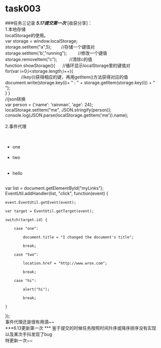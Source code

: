 # task003
###任务三记录
***5.17提交第一次***
  [收获分享]：
  </br>
  1.本地存储
  </br>
  localStorage的使用。
</br>
var storage = window.localStorage;</br>
storage.setItem("a",5);&nbsp;&nbsp;&nbsp;&nbsp;&nbsp;&nbsp;&nbsp;&nbsp;//存储一个键值对</br>
storage.setItem('b',"running");   &nbsp;&nbsp;&nbsp;&nbsp;&nbsp;&nbsp;&nbsp;&nbsp;//修改一个键值</br>
storage.removeItem("c");         &nbsp;&nbsp;&nbsp;&nbsp;&nbsp;&nbsp;&nbsp;&nbsp; //清除c的值</br>
function showStorage(){    &nbsp;&nbsp;&nbsp;&nbsp;       //循环显示localStorage里的键值对</br>
    for(var i=0;i<storage.length;i++){</br>
                           &nbsp;&nbsp;&nbsp;&nbsp;&nbsp;&nbsp;&nbsp;&nbsp;&nbsp;&nbsp;&nbsp;&nbsp;       //key(i)获得相应的键，再用getItem()方法获得对应的值</br>
    document.write(storage.key(i)+ " : " + storage.getItem(storage.key(i)) + "<br>");</br>
   }
}
</br>
//json转换
</br>
var person = {'name': 'rainman', 'age': 24};</br>
localStorage.setItem("me", JSON.stringify(person));</br>
console.log(JSON.parse(localStorage.getItem('me')).name);</br>
</br>
2.事件代理
</br>
&nbsp;&nbsp;&nbsp;&nbsp;<ul id="myLinks">
&nbsp;&nbsp;&nbsp;&nbsp;    <li id="one">one</li>
&nbsp;&nbsp;&nbsp;&nbsp;    <li id="two">two</li>   
&nbsp;&nbsp;&nbsp;&nbsp;    <li id="hi">hello</li>
&nbsp;&nbsp;&nbsp;&nbsp;</ul>

var list = document.getElementById("myLinks");</br>
EventUtil.addHandler(list, "click", function(event) {

    event.EventUtil.getEvent(event);
    
    var target = EventUtil.getTarget(event);
    
    switch(target.id) {
    
        case "one":
        
            document.title = "I changed the document's title";
            
            break;
            
        case "two":
        
            location.href = "http://www.wrox.com";
            
            break;  
            
        case "hi":
        
            alert("hi");
            
            break;   
            
    }
    
});
</br>
事件代理还是很有用滴~~
</br>
***6.13更新第一次  ***
鉴于提交的时候任务按照时间升序或降序排序没有实现</br>
以及某次手抖发现了bug</br>
特更新一次~~</br>

